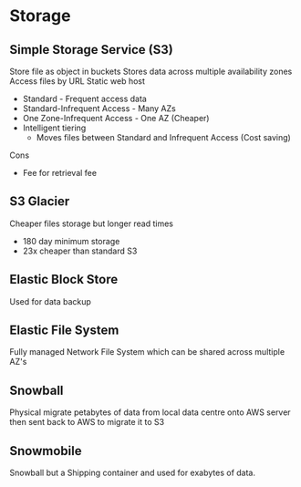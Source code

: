 # Storage

## Simple Storage Service (S3)

Store file as object in buckets
Stores data across multiple availability zones
Access files by URL
Static web host

* Standard - Frequent access data
* Standard-Infrequent Access - Many AZs
* One Zone-Infrequent Access - One AZ (Cheaper)
* Intelligent tiering
  * Moves files between Standard and Infrequent Access (Cost saving)

Cons

* Fee for retrieval fee

## S3 Glacier

Cheaper files storage but longer read times

* 180 day minimum storage
* 23x cheaper than standard S3

## Elastic Block Store

Used for data backup

## Elastic File System

Fully managed Network File System which can be shared across multiple AZ's

## Snowball

Physical migrate petabytes of data from local data centre onto AWS server then
sent back to AWS to migrate it to S3

## Snowmobile

Snowball but a Shipping container and used for exabytes of data.
